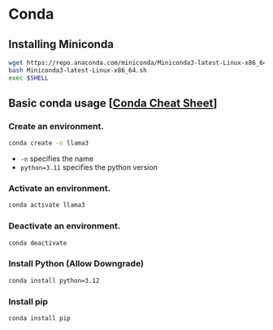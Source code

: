 # Conda

## Installing Miniconda

```sh
wget https://repo.anaconda.com/miniconda/Miniconda3-latest-Linux-x86_64.sh # or use mirrors
bash Miniconda3-latest-Linux-x86_64.sh
exec $SHELL
```

## Basic conda usage [[Conda Cheat Sheet](https://docs.conda.io/projects/conda/en/4.6.0/_downloads/52a95608c49671267e40c689e0bc00ca/conda-cheatsheet.pdf)]

### Create an environment.

```sh
conda create -n llama3
```

* `-n` specifies the name
* `python=3.11` specifies the python version


### Activate an environment.

```sh
conda activate llama3
```

### Deactivate an environment.

```sh
conda deactivate
```

### Install Python (Allow Downgrade)

```sh
conda install python=3.12
```

### Install pip

```sh
conda install pip
```
